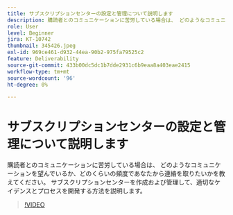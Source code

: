 ```yaml
---
title: サブスクリプションセンターの設定と管理について説明します
description: 購読者とのコミュニケーションに苦労している場合は、 どのようなコミュニケーションを望んでいるか、どのくらいの頻度であなたから連絡を取りたいかを教えてください。 サブスクリプションセンターを作成および管理して、適切なケイデンスとプロセスを開発する方法を説明します。
role: User
level: Beginner
jira: KT-10742
thumbnail: 345426.jpeg
exl-id: 969ce461-d932-44ea-90b2-975fa79525c2
feature: Deliverability
source-git-commit: 433b00dc5dc1b7dde2931c6b9eaa8a403eae2415
workflow-type: tm+mt
source-wordcount: '96'
ht-degree: 0%

---
```


# サブスクリプションセンターの設定と管理について説明します

購読者とのコミュニケーションに苦労している場合は、 どのようなコミュニケーションを望んでいるか、どのくらいの頻度であなたから連絡を取りたいかを教えてください。 サブスクリプションセンターを作成および管理して、適切なケイデンスとプロセスを開発する方法を説明します。

>[!VIDEO](https://video.tv.adobe.com/v/345426/?quality=12&learn=on)
